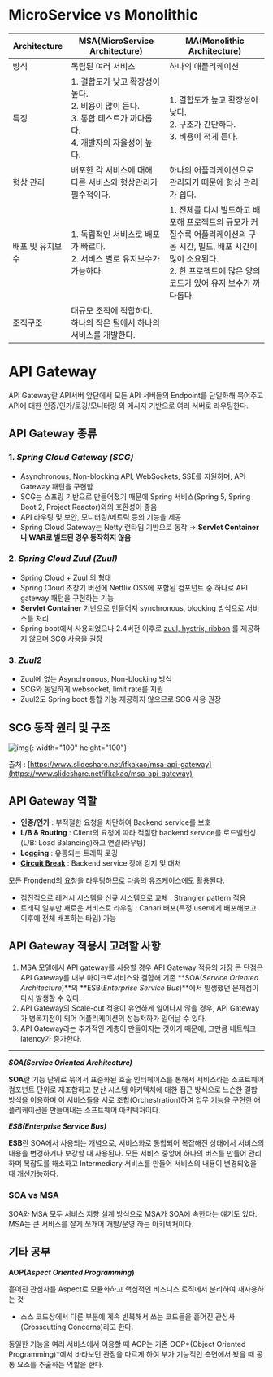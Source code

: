 # MicroService vs Monolithic
| Architecture     | MSA(MicroService Architecture)                                                                             | MA(Monolithic Architecture)                                                                                                                                                       |
|------------------|------------------------------------------------------------------------------------------------------------|-----------------------------------------------------------------------------------------------------------------------------------------------------------------------------------|
| 방식             | 독립된 여러 서비스                                                                                         | 하나의 애플리케이션                                                                                                                                                               |
| 특징             | 1. 결합도가 낮고 확장성이 높다. <br>2. 비용이 많이 든다. <br>3. 통합 테스트가 까다롭다. <br>4. 개발자의 자율성이 높다. | 1. 결합도가 높고 확장성이 낮다. <br>2. 구조가 간단하다. <br>3. 비용이 적게 든다.                                                                                                          |
| 형상 관리        | 배포한 각 서비스에 대해 다른 서비스와 형상관리가 필수적이다.                                               | 하나의 어플리케이션으로 관리되기 때문에 형상 관리가 쉽다.                                                                                                                         |
| 배포 및 유지보수 | 1. 독립적인 서비스로 배포가 빠르다. <br>2. 서비스 별로 유지보수가 가능하다.                                    | 1. 전체를 다시 빌드하고 배포해 프로젝트의 규모가 커질수록 어플리케이션의 구동 시간, 빌드, 배포 시간이 많이 소요된다. <br>2. 한 프로젝트에 많은 양의 코드가 있어 유지 보수가 까다롭다. |
| 조직구조         | 대규모 조직에 적합하다. 하나의 작은 팀에서 하나의 서비스를 개발한다.                                       |                                                                                                                                                                                   |

# API Gateway


API Gateway란 API서버 앞단에서 모든 API 서버들의 Endpoint를 단일화해 묶어주고 API에 대한 인증/인가/로깅/모니터링 외 메시지 기반으로 여러 서버로 라우팅한다.

## API Gateway 종류

### 1. *Spring Cloud Gateway (SCG)*

- Asynchronous, Non-blocking API, WebSockets, SSE를 지원하며, API Gateway 패턴을 구현함
- SCG는 스프링 기반으로 만들어졌기 때문에 Spring 서비스(Spring 5, Spring Boot 2, Project Reactor)와의 호환성이 좋음
- API 라우팅 및 보안, 모니터링/메트릭 등의 기능을 제공
- Spring Cloud Gateway는 Netty 런타임 기반으로 동작
→ **Servlet Container나 WAR로 빌드된 경우 동작하지 않음**

### 2. *Spring Cloud Zuul (Zuul)*

- Spring Cloud + Zuul 의 형태
- Spring Cloud 초창기 버전에 Netflix OSS에 포함된 컴포넌트 중 하나로 API gateway 패턴을 구현하는 기능
- **Servlet Container** 기반으로 만들어져 synchronous, blocking 방식으로 서비스를 처리
- Spring boot에서 사용되었으나 2.4버전 이후로 [zuul, hystrix, ribbon](https://spring.io/blog/2018/12/12/spring-cloud-greenwich-rc1-available-now#spring-cloud-netflix-projects-entering-maintenance-mode)
를 제공하지 않으며 SCG 사용을 권장

### 3. *Zuul2*

- Zuul에 없는 Asynchronous, Non-blocking 방식
- SCG와 동일하게 websocket, limit rate를 지원
- Zuul2도 Spring boot 통합 기능 제공하지 않으므로 SCG 사용 권장

## **SCG 동작 원리 및 구조**

![img](https://velog.velcdn.com/images%2F_koiil%2Fpost%2Febf2211d-bd55-4f17-bf97-8c7dfa59ffd7%2Fimage.png){: width="100" height="100"}

출처 : [https://www.slideshare.net/ifkakao/msa-api-gateway](https://www.slideshare.net/ifkakao/msa-api-gateway)

## API Gateway 역할

- **인증/인가** : 부적절한 요청을 차단하여 Backend service를 보호
- **L/B & Routing** : Client의 요청에 따라 적절한 backend service를 로드밸런싱(L/B: Load Balancing)하고 연결(라우팅)
- **Logging** : 유통되는 트래픽 로깅
- **[Circuit Break](https://bcho.tistory.com/1247)** : Backend service 장애 감지 및 대처

모든 Frondend의 요청을 라우팅하므로 다음의 유즈케이스에도 활용된다.

- 점진적으로 레거시 시스템을 신규 시스템으로 교체 : Strangler pattern 적용
- 트래픽 일부만 새로운 서비스로 라우팅 : Canari 배포(특정 user에게 배포해보고 이후에 전체 배포하는 타입) 가능

## API Gateway 적용시 고려할 사항

1. MSA 모델에서 API gateway를 사용할 경우 API Gateway 적용의 가장 큰 단점은 API Gateway를 내부 마이크로서비스와 결합해 기존 **SOA(*Service Oriented Architecture*)**의 **ESB(*Enterprise Service Bus*)**에서 발생했던 문제점이 다시 발생할 수 있다.
2. API Gateway의 Scale-out 적용이 유연하게 일어나지 않을 경우, API Gateway가 병목지점이 되어 어플리케이션의 성능저하가 일어날 수 있다.
3. API Gateway라는 추가적인 계층이 만들어지는 것이기 때문에, 그만큼 네트워크 latency가 증가한다.

---

***SOA(*Service Oriented Architecture*)***

**SOA**란 기능 단위로 묶어서 표준화된 호출 인터페이스를 통해서 서비스라는 소프트웨어 컴포넌트 단위로 재조합하고 분산 시스템 아키텍처에 대한 접근 방식으로 느슨한 결합 방식을 이용하며 이 서비스들을 서로 조합(Orchestration)하여 업무 기능을 구현한 애플리케이션을 만들어내는 소프트웨어 아키텍처이다.

***ESB(*Enterprise Service Bus*)***

**ESB**란 SOA에서 사용되는 개념으로, 서비스화로 통합되어 복잡해진 상태에서 서비스의 내용을 변경하거나 보강할 때 사용된다. 모든 서비스 중앙에 하나의 버스를 만들어 관리하며 복잡도를 해소하고 Intermediary 서비스를 만들어 서비스의 내용이 변경되었을 때 개선가능하다.

### **SOA vs MSA**

SOA와 MSA 모두 서비스 지향 설계 방식으로 MSA가 SOA에 속한다는 얘기도 있다. MSA는 큰 서비스를 잘게 쪼개어 개발/운영 하는 아키텍처이다.


## 기타 공부

**AOP(*Aspect Oriented Programming*)**

흩어진 관심사를 Aspect로 모듈화하고 핵심적인 비즈니스 로직에서 분리하여 재사용하는 것

* 소스 코드상에서 다른 부분에 계속 반복해서 쓰는 코드들을 흩어진 관심사(Crosscutting Concerns)라고 한다.



동일한 기능을 여러 서비스에서 이용할 때 AOP는 기존 OOP*(Object Oriented Programming)*에서 바라보던 관점을 다르게 하여 부가 기능적인 측면에서 봤을 때 공통 요소를 추출하는 역할을 한다.
